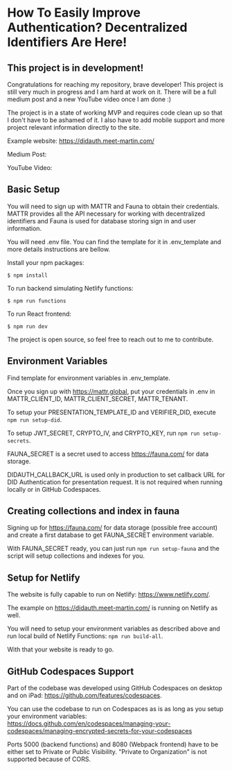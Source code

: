 # How To Easily Improve Authentication? Decentralized Identifiers Are Here!

## This project is in development!

Congratulations for reaching my repository, brave developer! This project is still very much in progress
and I am hard at work on it. There will be a full medium post and a new YouTube video once I am done :)

The project is in a state of working MVP and requires code clean up so that I don't have to be ashamed of it.
I also have to add mobile support and more project relevant information directly to the site.

Example website: https://didauth.meet-martin.com/

Medium Post:

YouTube Video:

## Basic Setup

You will need to sign up with MATTR and Fauna to obtain their credentials. MATTR provides all the API necessary for working with
decentralized identifiers and Fauna is used for database storing sign in and user information.

You will need .env file. You can find the template for it in .env_template and more details instructions are bellow.

Install your npm packages:
```
$ npm install
```

To run backend simulating Netlify functions:
```
$ npm run functions
```

To run React frontend:
```
$ npm run dev
```

The project is open source, so feel free to reach out to me to contribute.

## Environment Variables

Find template for environment variables in .env_template.

Once you sign up with https://mattr.global, put your credentials in .env in MATTR_CLIENT_ID, MATTR_CLIENT_SECRET, MATTR_TENANT.

To setup your PRESENTATION_TEMPLATE_ID and VERIFIER_DID, execute `npm run setup-did`.

To setup JWT_SECRET, CRYPTO_IV, and CRYPTO_KEY, run `npm run setup-secrets`.

FAUNA_SECRET is a secret used to access https://fauna.com/ for data storage.

DIDAUTH_CALLBACK_URL is used only in production to set callback URL for DID Authentication for presentation request. It is not required when running locally or in GitHub Codespaces.

## Creating collections and index in fauna

Signing up for https://fauna.com/ for data storage (possible free account) and create a first database to get FAUNA_SECRET environment variable.

With FAUNA_SECRET ready, you can just run `npm run setup-fauna` and the script will setup collections and indexes for you.

## Setup for Netlify

The website is fully capable to run on Netlify: https://www.netlify.com/.

The example on https://didauth.meet-martin.com/ is running on Netlify as well.

You will need to setup your environment variables as described above and run local build of Netlify Functions: `npm run build-all`.

With that your website is ready to go.

## GitHub Codespaces Support

Part of the codebase was developed using GitHub Codespaces on desktop and on iPad: https://github.com/features/codespaces.

You can use the codebase to run on Codespaces as is as long as you setup your environment variables: https://docs.github.com/en/codespaces/managing-your-codespaces/managing-encrypted-secrets-for-your-codespaces

Ports 5000 (backend functions) and 8080 (Webpack frontend) have to be either set to Private or Public Visibility. "Private to Organization" is not supported because of CORS.